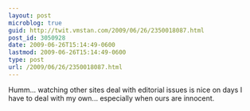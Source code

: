 ```yaml
---
layout: post
microblog: true
guid: http://twit.vmstan.com/2009/06/26/2350018087.html
post_id: 3050928
date: 2009-06-26T15:14:49-0600
lastmod: 2009-06-26T15:14:49-0600
type: post
url: /2009/06/26/2350018087.html
---
```

Humm... watching other sites deal with editorial issues is nice on days I have to deal with my own... especially when ours are innocent.
